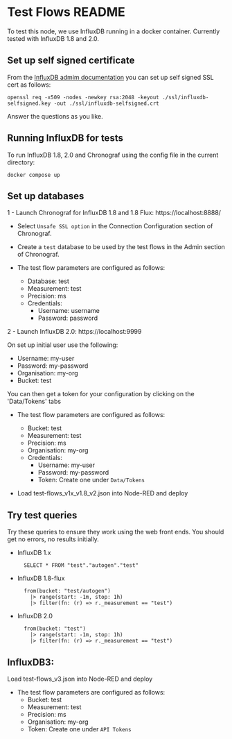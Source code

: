 # Test Flows README

To test this node, we use InfluxDB running in a docker container. Currently tested with InfluxDB 1.8 and 2.0.

## Set up self signed certificate

From the [InfluxDB admim documentation](https://docs.influxdata.com/influxdb/v1.8/administration/https_setup/) you can set up
self signed SSL cert as follows:

    openssl req -x509 -nodes -newkey rsa:2048 -keyout ./ssl/influxdb-selfsigned.key -out ./ssl/influxdb-selfsigned.crt

Answer the questions as you like.

## Running InfluxDB for tests

To run InfluxDB 1.8, 2.0 and Chronograf using the config file in the current directory:

    docker compose up

## Set up databases

1 - Launch Chronograf for InfluxDB 1.8 and 1.8 Flux: https://localhost:8888/

* Select `Unsafe SSL option` in the Connection Configuration section of Chronograf.
* Create a `test` database to be used by the test flows in the Admin section of Chronograf.

* The test flow parameters are configured as follows:
    * Database: test
    * Measurement: test
    * Precision: ms
    * Credentials:
        * Username: username
        * Password: password
    
2 - Launch InfluxDB 2.0: https://localhost:9999

On set up initial user use the following:
* Username: my-user
* Password: my-password
* Organisation: my-org
* Bucket: test

You can then get a token for your configuration by clicking on the 'Data/Tokens' tabs

* The test flow parameters are configured as follows:
    * Bucket: test
    * Measurement: test
    * Precision: ms
    * Organisation: my-org
    * Credentials:
        * Username: my-user
        * Password: my-password
        * Token: Create one under `Data/Tokens`

* Load test-flows_v1x_v1.8_v2.json into Node-RED and deploy

## Try test queries

Try these queries to ensure they work using the web front ends.  You should get no errors, no results initially.

* InfluxDB 1.x
    
        SELECT * FROM "test"."autogen"."test"

* InfluxDB 1.8-flux

        from(bucket: "test/autogen")
          |> range(start: -1m, stop: 1h)
          |> filter(fn: (r) => r._measurement == "test")

* InfluxDB 2.0

        from(bucket: "test")
          |> range(start: -1m, stop: 1h)
          |> filter(fn: (r) => r._measurement == "test")

## InfluxDB3:

Load test-flows_v3.json into Node-RED and deploy

* The test flow parameters are configured as follows:
    * Bucket: test
    * Measurement: test
    * Precision: ms
    * Organisation: my-org
    * Token: Create one under `API Tokens`